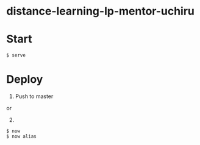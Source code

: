 # distance-learning-lp-mentor-uchiru

# Start

```
$ serve
```

# Deploy

1. Push to master

or

2.
```
$ now
$ now alias
```

